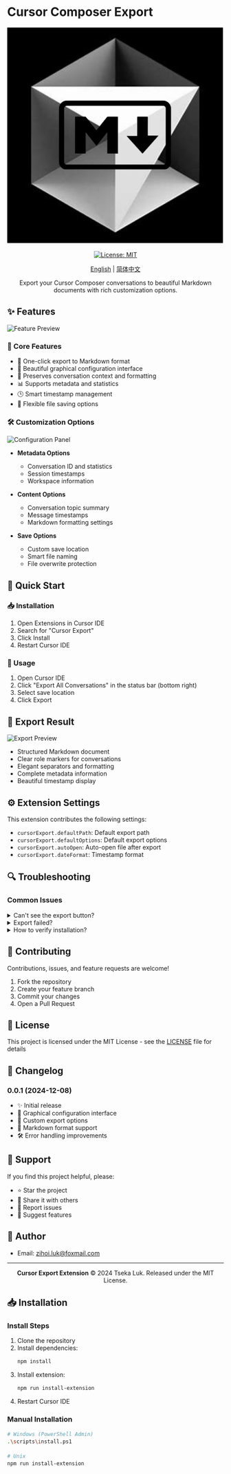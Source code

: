 # Cursor Composer Export

<div align="center">

![Logo](assets/ix10tn-logo.svg)

[![License: MIT](https://img.shields.io/badge/License-MIT-yellow.svg)](https://opensource.org/licenses/MIT)

[English](README_en.md) | [简体中文](README.md)

Export your Cursor Composer conversations to beautiful Markdown documents with rich customization options.

</div>

## ✨ Features

![Feature Preview](https://raw.githubusercontent.com/your-repo/cursor-export/main/assets/features.gif)

### 🎯 Core Features

- 📝 One-click export to Markdown format
- 🎨 Beautiful graphical configuration interface
- 🔄 Preserves conversation context and formatting
- 📊 Supports metadata and statistics
- 🕒 Smart timestamp management
- 📂 Flexible file saving options

### 🛠️ Customization Options

![Configuration Panel](https://raw.githubusercontent.com/your-repo/cursor-export/main/assets/config-panel.png)

- **Metadata Options**

  - Conversation ID and statistics
  - Session timestamps
  - Workspace information
- **Content Options**

  - Conversation topic summary
  - Message timestamps
  - Markdown formatting settings
- **Save Options**

  - Custom save location
  - Smart file naming
  - File overwrite protection

## 🚀 Quick Start

### 📥 Installation

1. Open Extensions in Cursor IDE
2. Search for "Cursor Export"
3. Click Install
4. Restart Cursor IDE

### 💫 Usage

1. Open Cursor IDE
2. Click "Export All Conversations" in the status bar (bottom right)
3. Select save location
4. Click Export

## 📝 Export Result

![Export Preview](https://raw.githubusercontent.com/your-repo/cursor-export/main/assets/export-preview.png)

- Structured Markdown document
- Clear role markers for conversations
- Elegant separators and formatting
- Complete metadata information
- Beautiful timestamp display

## ⚙️ Extension Settings

This extension contributes the following settings:

- `cursorExport.defaultPath`: Default export path
- `cursorExport.defaultOptions`: Default export options
- `cursorExport.autoOpen`: Auto-open file after export
- `cursorExport.dateFormat`: Timestamp format

## 🔍 Troubleshooting

### Common Issues

<details>
<summary>Can't see the export button?</summary>

Check:

1. Are you in a Composer conversation view?
2. Is the extension properly installed?
3. Have you restarted Cursor IDE?

</details>

<details>
<summary>Export failed?</summary>

Common causes:

1. Conversation content access failed
2. File permission issues
3. Invalid storage path

Solutions:

- Ensure you're in the correct conversation view
- Check file permissions
- Verify storage path

</details>

<details>
<summary>How to verify installation?</summary>

Check extension directory:

**Windows**

```
%LOCALAPPDATA%\Programs\cursor\resources\app\extensions\cursor-tools.cursor-export-extension-0.0.1\
```

**macOS**

```
/Applications/Cursor.app/Contents/Resources/app/extensions/cursor-tools.cursor-export-extension-0.0.1/
```

**Linux**

```
/usr/share/cursor/resources/app/extensions/cursor-tools.cursor-export-extension-0.0.1/
```

</details>

## 🤝 Contributing

Contributions, issues, and feature requests are welcome!

1. Fork the repository
2. Create your feature branch
3. Commit your changes
4. Open a Pull Request

## 📄 License

This project is licensed under the MIT License - see the [LICENSE](LICENSE) file for details

## 🌟 Changelog

### 0.0.1 (2024-12-08)

- ✨ Initial release
- 🎨 Graphical configuration interface
- 🔧 Custom export options
- 📝 Markdown format support
- 🛠️ Error handling improvements

## 💖 Support

If you find this project helpful, please:

- ⭐ Star the project
- 📢 Share it with others
- 🐛 Report issues
- 🌟 Suggest features

## 👥 Author

- Email: zihoi.luk@foxmail.com

---

<div align="center">

**Cursor Export Extension** © 2024 Tseka Luk. Released under the MIT License.

</div>

## 📥 Installation

### Install Steps

1. Clone the repository
2. Install dependencies:
   ```bash
   npm install
   ```
3. Install extension:
   ```bash
   npm run install-extension
   ```
4. Restart Cursor IDE

### Manual Installation

```bash
# Windows (PowerShell Admin)
.\scripts\install.ps1

# Unix
npm run install-extension
```
